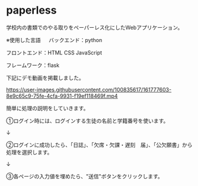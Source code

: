 # paperless
学校内の書類でのやる取りをペーパーレス化にしたWebアプリケーション。

※使用した言語
　
 バックエンド：python
 
 フロントエンド：HTML CSS JavaScript
 
 フレームワーク：flask

下記にデモ動画を掲載しました。

https://user-images.githubusercontent.com/100835617/161777603-8e9c65c9-75fe-4cfa-9931-f19ef118469f.mp4

簡単に処理の説明をしていきます。

①ログイン時には、ログインする生徒の名前と学籍番号を使います。

↓

②ログインに成功したら、「日誌」、「欠席・欠課・遅刻　届」、「公欠願書」から処理を選択します。

↓

③各ページの入力値を埋めたら、"送信"ボタンをクリックします。
